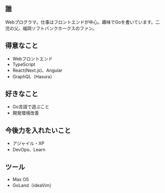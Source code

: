 ## 誰

Webプログラマ。仕事はフロントエンドが中心。趣味でGoを書いています。二児の父。福岡ソフトバンクホークスのファン。

## 得意なこと

- Webフロントエンド
- TypeScript
- React(Next.js)、Angular
- GraphQL（Hasura）

## 好きなこと

- Go言語で遊ぶこと
- 開発環境改善

## 今後力を入れたいこと

- アジャイル・XP
- DevOps、Learn

## ツール

- Max OS
- GoLand（ideaVim）
